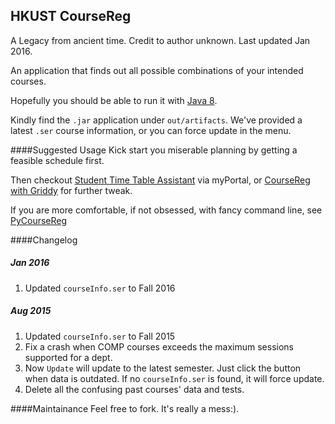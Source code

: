 HKUST CourseReg
---
A Legacy from ancient time. Credit to author unknown. Last updated Jan 2016.

An application that finds out all possible combinations of your intended courses. 

Hopefully you should be able to run it with [Java 8](http://www.java.com/en/download/manual.jsp).

Kindly find the `.jar` application under `out/artifacts`. We've provided a latest `.ser` course information, or you can force update in the menu.

####Suggested Usage
Kick start you miserable planning by getting a feasible schedule first.

Then checkout [Student Time Table Assistant](https://w6.ab.ust.hk/jr_ta/ta_stdt_main.jsp) via myPortal, or [CourseReg with Griddy](http://raypeng.com/coursereg) for further tweak.

If you are more comfortable, if not obsessed, with fancy command line, see [PyCourseReg](https://github.com/raypeng/PyCourseReg/)


####Changelog
##### Jan 2016
1. Updated `courseInfo.ser` to Fall 2016

##### Aug 2015
1. Updated `courseInfo.ser` to Fall 2015
1. Fix a crash when COMP courses exceeds the maximum sessions supported for a dept.
1. Now `Update` will update to the latest semester. Just click the button when data is outdated. If no `courseInfo.ser` is found, it will force update.
1. Delete all the confusing past courses' data and tests.

####Maintainance
Feel free to fork. It's really a mess:).


